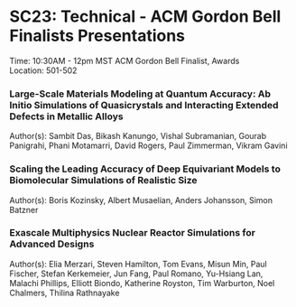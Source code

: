 # SC23: Technical - ACM Gordon Bell Finalists Presentations

Time: 10:30AM - 12pm MST	ACM Gordon Bell Finalist, Awards	
Location: 501-502	

### Large-Scale Materials Modeling at Quantum Accuracy: Ab Initio Simulations of Quasicrystals and Interacting Extended Defects in Metallic Alloys
Author(s): Sambit Das, Bikash Kanungo, Vishal Subramanian, Gourab Panigrahi, Phani Motamarri, David Rogers, Paul Zimmerman, Vikram Gavini

### Scaling the Leading Accuracy of Deep Equivariant Models to Biomolecular Simulations of Realistic Size
Author(s): Boris Kozinsky, Albert Musaelian, Anders Johansson, Simon Batzner

### Exascale Multiphysics Nuclear Reactor Simulations for Advanced Designs
Author(s): Elia Merzari, Steven Hamilton, Tom Evans, Misun Min, Paul Fischer, Stefan Kerkemeier, Jun Fang, Paul Romano, Yu-Hsiang Lan, Malachi Phillips, Elliott Biondo, Katherine Royston, Tim Warburton, Noel Chalmers, Thilina Rathnayake
